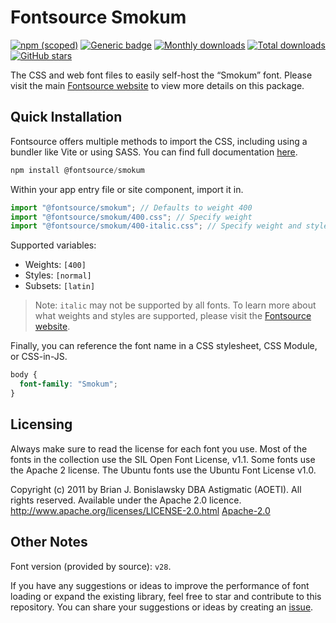 # Fontsource Smokum

[![npm (scoped)](https://img.shields.io/npm/v/@fontsource/smokum?color=brightgreen)](https://www.npmjs.com/package/@fontsource/smokum) [![Generic badge](https://img.shields.io/badge/fontsource-passing-brightgreen)](https://github.com/fontsource/fontsource) [![Monthly downloads](https://badgen.net/npm/dm/@fontsource/smokum)](https://github.com/fontsource/fontsource) [![Total downloads](https://badgen.net/npm/dt/@fontsource/smokum)](https://github.com/fontsource/fontsource) [![GitHub stars](https://img.shields.io/github/stars/fontsource/fontsource.svg?style=social&label=Star)](https://github.com/fontsource/fontsource/stargazers)

The CSS and web font files to easily self-host the “Smokum” font. Please visit the main [Fontsource website](https://fontsource.org/fonts/smokum) to view more details on this package.

## Quick Installation

Fontsource offers multiple methods to import the CSS, including using a bundler like Vite or using SASS. You can find full documentation [here](https://fontsource.org/docs/getting-started/introduction).

```javascript
npm install @fontsource/smokum
```

Within your app entry file or site component, import it in.

```javascript
import "@fontsource/smokum"; // Defaults to weight 400
import "@fontsource/smokum/400.css"; // Specify weight
import "@fontsource/smokum/400-italic.css"; // Specify weight and style
```

Supported variables:
- Weights: `[400]`
- Styles: `[normal]`
- Subsets: `[latin]`

> Note: `italic` may not be supported by all fonts. To learn more about what weights and styles are supported, please visit the [Fontsource website](https://fontsource.org/fonts/smokum).

Finally, you can reference the font name in a CSS stylesheet, CSS Module, or CSS-in-JS.

```css
body {
  font-family: "Smokum";
}
```

## Licensing
Always make sure to read the license for each font you use. Most of the fonts in the collection use the SIL Open Font License, v1.1. Some fonts use the Apache 2 license. The Ubuntu fonts use the Ubuntu Font License v1.0.

Copyright (c) 2011 by Brian J. Bonislawsky DBA Astigmatic (AOETI). All rights reserved. Available under the Apache 2.0 licence. http://www.apache.org/licenses/LICENSE-2.0.html
[Apache-2.0](http://www.apache.org/licenses/LICENSE-2.0.html)

## Other Notes
Font version (provided by source): `v28`.

If you have any suggestions or ideas to improve the performance of font loading or expand the existing library, feel free to star and contribute to this repository. You can share your suggestions or ideas by creating an [issue](https://github.com/fontsource/fontsource/issues).